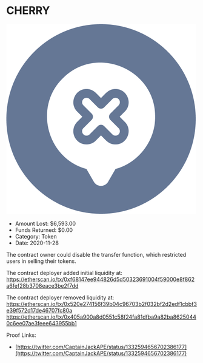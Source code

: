 # CHERRY
![CHERRY](/rektimages/CHERRY.png)
- Amount Lost: $6,593.00
- Funds Returned: $0.00
- Category: Token
- Date: 2020-11-28

The contract owner could disable the transfer function, which restricted users in selling their tokens.  
  
The contract deployer added initial liquidity at:  
https://etherscan.io/tx/0xf68147ee944826d5d50323691004f59000e8f862a6fef28b3708eace3be2f7dd  
  
The contract deployer removed liquidity at:  
https://etherscan.io/tx/0x520e274156f39b04c96703b2f032bf2d2edf1cbbf3e39f572d17de46707fc80a  
https://etherscan.io/tx/0x405a900a8d0551c58f24fa81dfba9a82ba86250440c6ee07ae3feee643955bb1


Proof Links:
- [https://twitter.com/CaptainJackAPE/status/1332594656702386177](https://twitter.com/CaptainJackAPE/status/1332594656702386177)


